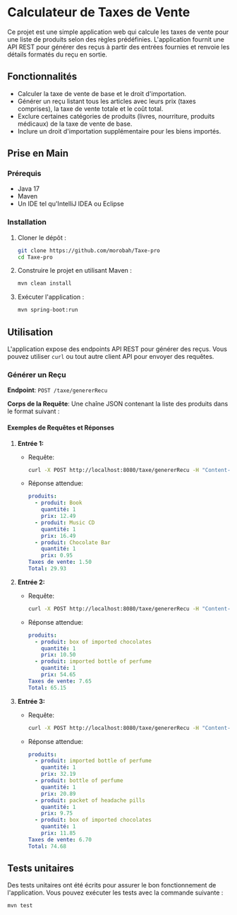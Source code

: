 # Calculateur de Taxes de Vente

Ce projet est une simple application web qui calcule les taxes de vente pour une liste de produits selon des règles prédéfinies. L'application fournit une API REST pour générer des reçus à partir des entrées fournies et renvoie les détails formatés du reçu en sortie.

## Fonctionnalités

- Calculer la taxe de vente de base et le droit d'importation.
- Générer un reçu listant tous les articles avec leurs prix (taxes comprises), la taxe de vente totale et le coût total.
- Exclure certaines catégories de produits (livres, nourriture, produits médicaux) de la taxe de vente de base.
- Inclure un droit d'importation supplémentaire pour les biens importés.

## Prise en Main

### Prérequis

- Java 17
- Maven
- Un IDE tel qu'IntelliJ IDEA ou Eclipse

### Installation

1. Cloner le dépôt :
    ```bash
    git clone https://github.com/morobah/Taxe-pro
    cd Taxe-pro
    ```

2. Construire le projet en utilisant Maven :
    ```bash
    mvn clean install
    ```

3. Exécuter l'application :
    ```bash
    mvn spring-boot:run
    ```

## Utilisation

L'application expose des endpoints API REST pour générer des reçus. Vous pouvez utiliser `curl` ou tout autre client API pour envoyer des requêtes.

### Générer un Reçu

**Endpoint**: `POST /taxe/genererRecu`

**Corps de la Requête**: Une chaîne JSON contenant la liste des produits dans le format suivant :

#### Exemples de Requêtes et Réponses

1. **Entrée 1:**
   - Requête:
       ```bash
       curl -X POST http://localhost:8080/taxe/genererRecu -H "Content-Type: application/json" -d '1 Book à 12.49\n1 Music CD à 14.99\n1 Chocolate Bar à 0.85'
       ```
   - Réponse attendue:
       ```yaml
       produits:
         - produit: Book
           quantité: 1
           prix: 12.49
         - produit: Music CD
           quantité: 1
           prix: 16.49
         - produit: Chocolate Bar
           quantité: 1
           prix: 0.95
       Taxes de vente: 1.50
       Total: 29.93
       ```

2. **Entrée 2:**
   - Requête:
       ```bash
       curl -X POST http://localhost:8080/taxe/genererRecu -H "Content-Type: application/json" -d '1 box of imported chocolates à 10.00\n1 imported bottle of perfume à 47.50'
       ```
   - Réponse attendue:
       ```yaml
       produits:
         - produit: box of imported chocolates
           quantité: 1
           prix: 10.50
         - produit: imported bottle of perfume
           quantité: 1
           prix: 54.65
       Taxes de vente: 7.65
       Total: 65.15
       ```

3. **Entrée 3:**
   - Requête:
       ```bash
       curl -X POST http://localhost:8080/taxe/genererRecu -H "Content-Type: application/json" -d '1 imported bottle of perfume à 27.99\n1 bottle of perfume à 18.99\n1 packet of headache pills à 9.75\n1 box of imported chocolates à 11.25'
       ```
   - Réponse attendue:
       ```yaml
       produits:
         - produit: imported bottle of perfume
           quantité: 1
           prix: 32.19
         - produit: bottle of perfume
           quantité: 1
           prix: 20.89
         - produit: packet of headache pills
           quantité: 1
           prix: 9.75
         - produit: box of imported chocolates
           quantité: 1
           prix: 11.85
       Taxes de vente: 6.70
       Total: 74.68
       ```

## Tests unitaires

Des tests unitaires ont été écrits pour assurer le bon fonctionnement de l'application. Vous pouvez exécuter les tests avec la commande suivante :

```bash
mvn test
